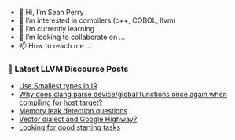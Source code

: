 - 👋 Hi, I’m Sean Perry
- 👀 I’m interested in compilers (c++, COBOL, llvm)
- 🌱 I’m currently learning ...
- 💞️ I’m looking to collaborate on ...
- 📫 How to reach me ...

<!---
s66perry/s66perry is a ✨ special ✨ repository because its `README.md` (this file) appears on your GitHub profile.
You can click the Preview link to take a look at your changes.
--->
### 📕 Latest LLVM Discourse Posts

<!-- DISCOURSE-LLVM:START -->
- [Use Smallest types in IR](https://discourse.llvm.org/t/use-smallest-types-in-ir/83301#post_6)
- [Why does clang parse device/global functions once again when compiling for host target?](https://discourse.llvm.org/t/why-does-clang-parse-device-global-functions-once-again-when-compiling-for-host-target/83357#post_1)
- [Memory leak detection questions](https://discourse.llvm.org/t/memory-leak-detection-questions/83356#post_1)
- [Vector dialect and Google Highway?](https://discourse.llvm.org/t/vector-dialect-and-google-highway/83332#post_9)
- [Looking for good starting tasks](https://discourse.llvm.org/t/looking-for-good-starting-tasks/83354#post_4)
<!-- DISCOURSE-LLVM:END -->
